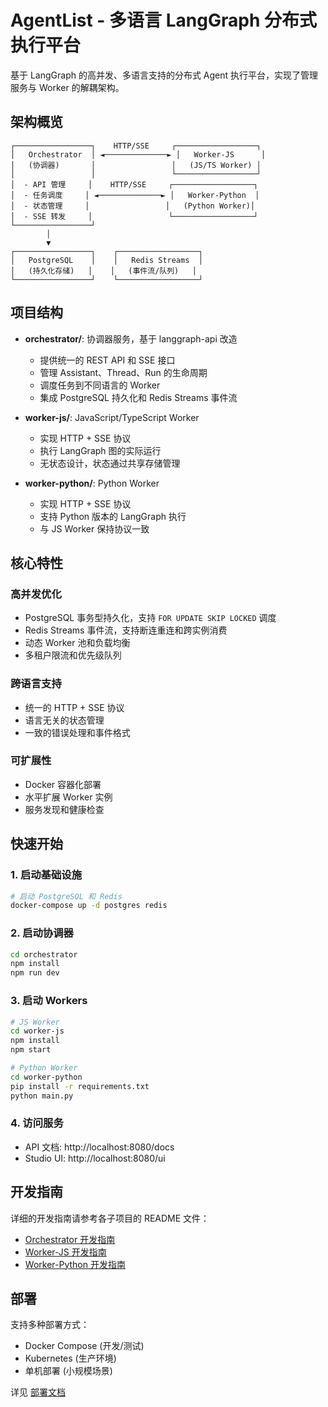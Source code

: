 # AgentList - 多语言 LangGraph 分布式执行平台

基于 LangGraph 的高并发、多语言支持的分布式 Agent 执行平台，实现了管理服务与 Worker 的解耦架构。

## 架构概览

```
┌─────────────────┐    HTTP/SSE     ┌──────────────────┐
│   Orchestrator  │ ◄──────────────► │   Worker-JS      │
│   (协调器)       │                 │   (JS/TS Worker) │
│                 │                 └──────────────────┘
│  - API 管理     │    HTTP/SSE     ┌──────────────────┐
│  - 任务调度     │ ◄──────────────► │   Worker-Python  │
│  - 状态管理     │                 │   (Python Worker)│
│  - SSE 转发     │                 └──────────────────┘
└─────────────────┘
        │
        ▼
┌─────────────────┐    ┌──────────────────┐
│   PostgreSQL    │    │   Redis Streams  │
│   (持久化存储)   │    │   (事件流/队列)   │
└─────────────────┘    └──────────────────┘
```

## 项目结构

- **orchestrator/**: 协调器服务，基于 langgraph-api 改造
  - 提供统一的 REST API 和 SSE 接口
  - 管理 Assistant、Thread、Run 的生命周期
  - 调度任务到不同语言的 Worker
  - 集成 PostgreSQL 持久化和 Redis Streams 事件流

- **worker-js/**: JavaScript/TypeScript Worker
  - 实现 HTTP + SSE 协议
  - 执行 LangGraph 图的实际运行
  - 无状态设计，状态通过共享存储管理

- **worker-python/**: Python Worker
  - 实现 HTTP + SSE 协议
  - 支持 Python 版本的 LangGraph 执行
  - 与 JS Worker 保持协议一致

## 核心特性

### 高并发优化
- PostgreSQL 事务型持久化，支持 `FOR UPDATE SKIP LOCKED` 调度
- Redis Streams 事件流，支持断连重连和跨实例消费
- 动态 Worker 池和负载均衡
- 多租户限流和优先级队列

### 跨语言支持
- 统一的 HTTP + SSE 协议
- 语言无关的状态管理
- 一致的错误处理和事件格式

### 可扩展性
- Docker 容器化部署
- 水平扩展 Worker 实例
- 服务发现和健康检查

## 快速开始

### 1. 启动基础设施
```bash
# 启动 PostgreSQL 和 Redis
docker-compose up -d postgres redis
```

### 2. 启动协调器
```bash
cd orchestrator
npm install
npm run dev
```

### 3. 启动 Workers
```bash
# JS Worker
cd worker-js
npm install
npm start

# Python Worker
cd worker-python
pip install -r requirements.txt
python main.py
```

### 4. 访问服务
- API 文档: http://localhost:8080/docs
- Studio UI: http://localhost:8080/ui

## 开发指南

详细的开发指南请参考各子项目的 README 文件：
- [Orchestrator 开发指南](./orchestrator/README.md)
- [Worker-JS 开发指南](./worker-js/README.md)
- [Worker-Python 开发指南](./worker-python/README.md)

## 部署

支持多种部署方式：
- Docker Compose (开发/测试)
- Kubernetes (生产环境)
- 单机部署 (小规模场景)

详见 [部署文档](./docs/deployment.md)
